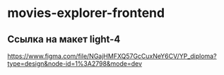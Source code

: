# movies-explorer-frontend

## Ссылка на макет light-4
https://www.figma.com/file/NGajHMFXQ57GcCuxNeY6CV/YP_diploma?type=design&node-id=1%3A2798&mode=dev